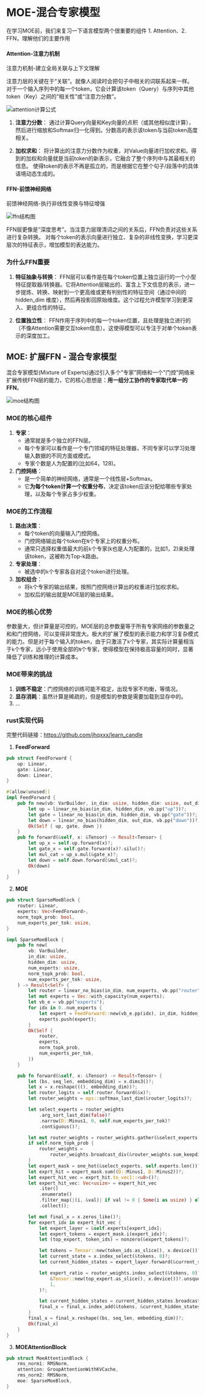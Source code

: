 # MOE-混合专家模型
在学习MOE前，我们来复习一下语言模型两个很重要的组件 1. Attention、2. FFN，理解他们的主要作用

#### Attention-注意力机制
注意力机制-建立全局关联与上下文理解

注意力层的关键在于“关联”。就像人阅读时会把句子中相关的词联系起来一样。
对于一个输入序列中的每一个token，它会计算该token（Query）与序列中其他token（Key）之间的“相关性”或“注意力分数”。

![attention计算公式](images/attention.png)

1. **注意力分数**： 通过计算Query向量和Key向量的点积（或其他相似度计算），然后进行缩放和Softmax归一化得到。分数高的表示该token与当前token高度相关。

1. **加权求和**： 将计算出的注意力分数作为权重，对Value向量进行加权求和。得到的加权和向量就是当前token的新表示，它融合了整个序列中与其最相关的信息。
使得token的表示不再是孤立的，而是根据它在整个句子/段落中的具体语境动态生成的。

#### FFN-前馈神经网络
前馈神经网络-执行非线性变换与特征增强

![ffn结构图](images/ffn.png)

FFN层更像是“深度思考”。当注意力层理清词之间的关系后，FFN负责对这些关系进行复杂转换。
对每个token的表示向量进行独立、复杂的非线性变换，学习更深层次的特征表示，增加模型的表达能力。

### 为什么FFN重要
1. **特征抽象与转换**： FFN层可以看作是在每个token位置上独立运行的一个小型特征提取器/转换器。它将Attention层输出的、富含上下文信息的表示，进一步提炼、转换、映射到一个更高维或更有判别性的特征空间（通过中间的 hidden_dim 维度），然后再投影回原始维度。这个过程允许模型学习到更深入、更组合性的特征。

2. **位置独立性**： FFN作用于序列中的每一个token位置，且处理是独立进行的（不像Attention需要交互token信息）。这使得模型可以专注于对单个token表示的深度加工。

## MOE: 扩展FFN - 混合专家模型
混合专家模型(Mixture of Experts)通过引入多个"专家"网络和一个"门控"网络来扩展传统FFN层的能力，它的核心思想是：**用一组分工协作的专家取代单一的FFN**。

![moe结构图](images/moe.png)

### MOE的核心组件
1. **专家**：
    * 通常就是多个独立的FFN层。
    * 每个专家可以看作是一个专门领域的特征处理器，不同专家可以学习处理输入数据的不同方面或模式。
    * 专家个数是人为配置的(比如64，128)。
2. **门控网络**：
    * 是一个简单的神经网络，通常是一个线性层+Softmax。
    * 它**为每个token计算一个权重分布**，决定该token应该分配给哪些专家处理，以及每个专家占多少权重。

### MOE的工作流程
1. **路由决策**：
    * 每个token的向量输入门控网络。
    * 门控网络输出每个token在`N`个专家上的权重分布。
    * 通常只选择权重值最大的前`k`个专家(k也是人为配置的，比如1，2)来处理该token，这被称为Top-k路由。
2. **专家处理**：
    * 被选中的`k`个专家各自对这个token进行处理。
3. **加权组合**：
    * 将`k`个专家的输出结果，按照门控网络计算出的权重进行加权求和。
    * 加权后的输出就是MOE层的输出结果。

### MOE的核心优势
参数量大，但计算量是可控的，MOE层的总参数量等于所有专家网络的参数量之和和门控网络，可以变得非常庞大。极大的扩展了模型的表示能力和学习复杂模式的能力。但是对于每个输入的token，由于只激活了`k`个专家，其实际计算量相当于`k`个专家，远小于使用全部的`N`个专家，使得模型在保持极高容量的同时，显著降低了训练和推理的计算成本。

### MOE带来的挑战
1. **训练不稳定**：门控网络的训练可能不稳定，出现专家不均衡，等情况。
2. **显存消耗**：虽然计算是稀疏的，但是模型的参数是需要加载到显存中的。
3. ...

### rust实现代码
完整代码链接：https://github.com/jhqxxx/learn_candle
1. **FeedForward**

```rust
pub struct FeedForward {
    up: Linear,
    gate: Linear,
    down: Linear,
}

#[allow(unused)]
impl FeedForward {
    pub fn new(vb: VarBuilder, in_dim: usize, hidden_dim: usize, out_dim: usize) -> Result<Self> {
        let up = linear_no_bias(in_dim, hidden_dim, vb.pp("up"))?;
        let gate = linear_no_bias(in_dim, hidden_dim, vb.pp("gate"))?;
        let down = linear_no_bias(hidden_dim, out_dim, vb.pp("down"))?;
        Ok(Self { up, gate, down })
    }
    pub fn forward(&self, x: &Tensor) -> Result<Tensor> {
        let up_x = self.up.forward(x)?;
        let gate_x = self.gate.forward(x)?.silu()?;
        let mul_cat = up_x.mul(&gate_x)?;
        let down = self.down.forward(&mul_cat)?;
        Ok(down)
    }
}
```

2. **MOE**

```rust
pub struct SparseMoeBlock {
    router: Linear,
    experts: Vec<FeedForward>,
    norm_topk_prob: bool,
    num_experts_per_tok: usize,
}

impl SparseMoeBlock {
    pub fn new(
        vb: VarBuilder,
        in_dim: usize,
        hidden_dim: usize,
        num_experts: usize,
        norm_topk_prob: bool,
        num_experts_per_tok: usize,
    ) -> Result<Self> {
        let router = linear_no_bias(in_dim, num_experts, vb.pp("router"))?;
        let mut experts = Vec::with_capacity(num_experts);
        let vb_e = vb.pp("experts");
        for idx in 0..num_experts {
            let expert = FeedForward::new(vb_e.pp(idx), in_dim, hidden_dim, in_dim)?;
            experts.push(expert);
        }
        Ok(Self {
            router,
            experts,
            norm_topk_prob,
            num_experts_per_tok,
        })
    }

    pub fn forward(&self, x: &Tensor) -> Result<Tensor> {
        let (bs, seq_len, embedding_dim) = x.dims3()?;
        let x = x.reshape(((), embedding_dim))?;
        let router_logits = self.router.forward(&x)?;
        let router_weights = ops::softmax_last_dim(&router_logits)?;

        let select_experts = router_weights
            .arg_sort_last_dim(false)?
            .narrow(D::Minus1, 0, self.num_experts_per_tok)?
            .contiguous()?;

        let mut router_weights = router_weights.gather(&select_experts, D::Minus1)?;
        if self.norm_topk_prob {
            router_weights =
                router_weights.broadcast_div(&router_weights.sum_keepdim(D::Minus1)?)?;
        }
        let expert_mask = one_hot(&select_experts, self.experts.len())?.permute((2, 1, 0))?;
        let exprt_hit = expert_mask.sum((D::Minus1, D::Minus2))?;
        let expert_hit_vec = exprt_hit.to_vec1::<u8>()?;
        let expert_hit_vec: Vec<usize> = expert_hit_vec
            .iter()
            .enumerate()
            .filter_map(|(i, &val)| if val != 0 { Some(i as usize) } else { None })
            .collect();

        let mut final_x = x.zeros_like()?;
        for expert_idx in expert_hit_vec {
            let expert_layer = &self.experts[expert_idx];
            let expert_tokens = expert_mask.i(expert_idx)?;
            let (top_expert, token_ids) = nonzero(&expert_tokens)?;

            let tokens = Tensor::new(token_ids.as_slice(), x.device())?;
            let current_state = x.index_select(&tokens, 0)?;
            let current_hidden_states = expert_layer.forward(&current_state)?;

            let expert_ratio = router_weights.index_select(&tokens, 0)?.gather(
                &Tensor::new(top_expert.as_slice(), x.device())?.unsqueeze(D::Minus1)?,
                1,
            )?;

            let current_hidden_states = current_hidden_states.broadcast_mul(&expert_ratio)?;
            final_x = final_x.index_add(&tokens, &current_hidden_states, 0)?;
        }
        final_x = final_x.reshape((bs, seq_len, embedding_dim))?;
        Ok(final_x)
    }
}
```

3. **MOEAttentionBlock**

```rust
pub struct MoeAttentionBlock {
    rms_norm1: RMSNorm,
    attention: GroupAttentionWithKVCache,
    rms_norm2: RMSNorm,
    moe: SparseMoeBlock,
}
```